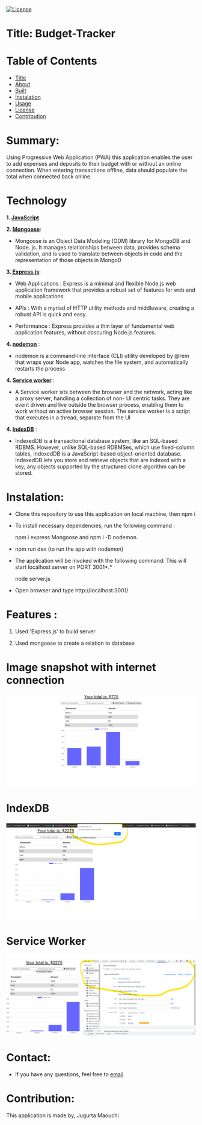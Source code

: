 [![License](https://img.shields.io/apm/l/npm)](https://choosealicense.com/licenses/mit/)

# Title: Budget-Tracker


# Table of  Contents

* [Title](#title)
* [About](#about)
* [Built](#Technology)
* [Instalation](#header.instal)
* [Usage](header.usage)
* [License](#header.license)
* [Contribution](#header.contribution)



# Summary:
  Using Progressive Web Application (PWA) this application enables the user to add expenses and deposits to their budget with or without an online connection. When entering transactions offline, data should populate the total when connected back online.

# Technology

**1. [JavaScript](https;//javascript.com/)**



**2. [Mongoose](https://Mongoose.com/)**: 

* Mongoose is an Object Data Modeling (ODM) library for MongoDB and Node. js. It manages relationships between data, provides schema validation, and is used to translate between objects in code and the representation of those objects in MongoD


**3. [Express.js](https://expressjs.com/)**:

* Web Applications : Express is a minimal and flexible Node.js web application framework that provides a robust set of features for web and   mobile applications.

* APIs : With a myriad of HTTP utility methods and middleware, creating a robust API is quick and easy.

* Performance : Express provides a thin layer of fundamental web application features, without obscuring Node.js features.


**4. [nodemon](https;//nodemon.com/)** :

* nodemon is a command-line interface (CLI) utility developed by @rem that wraps your Node app, watches the file system, and automatically restarts the process


**4. [Service worker](https;//Service-worker.com/)** :

* A Service worker sits between the browser and the network, acting like a proxy server, handling a collection of non- UI centric tasks. They are event driven and live outside the browser process, enabling them to work without an active browser session. The service worker is a script that executes in a thread, separate from the UI




**4. [IndexDB](https;//nodemon.com/)** :

* IndexedDB is a transactional database system, like an SQL-based RDBMS. However, unlike SQL-based RDBMSes, which use fixed-column tables, IndexedDB is a JavaScript-based object-oriented database. IndexedDB lets you store and retrieve objects that are indexed with a key; any objects supported by the structured clone algorithm can be stored.



  
# Instalation:

* Clone this repository to use this application on local machine, then npm i 


* To install necessary dependencies, run the following command :

  npm i express Mongoose and  npm i -D nodemon.


* npm run dev (to run the app with nodemon)  
  

* The application will be invoked with the following command: This will start localhost server on PORT 3001*.*

    node server.js


* Open browser and type http://localhost:3001/




# Features :

1. Used 'Express.js' to build server

2. Used mongoose to create a relation to database 



# Image snapshot with internet connection
![](img/WithCNC.png)

# IndexDB
![](img/indexDB.png)


# Service Worker
![](img/service-worker.png)





# Contact:

* If you have any questions, feel free to [email](mailto:djigo.maouchi@yahoo.com)

# Contribution:
  This application is made by, Jugurta Maouchi
